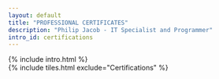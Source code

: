 ```yaml
---
layout: default
title: "PROFESSIONAL CERTIFICATES"
description: "Philip Jacob - IT Specialist and Programmer"
intro_id: certifications
---
```

<div class="container-fluid"> <!-- Using container-fluid for full width -->
  <div class="row">
    <!-- Introduction Container -->
    <div class="col-lg-9 col-md-8" >
      {% include intro.html %}
    </div> 
    <!-- Tiles Container -->
    <div class="col-lg-3 col-md-4">
      <div class="mt-5">
        {% include tiles.html exclude="Certifications" %}
      </div>
    </div>
  </div>
</div>
